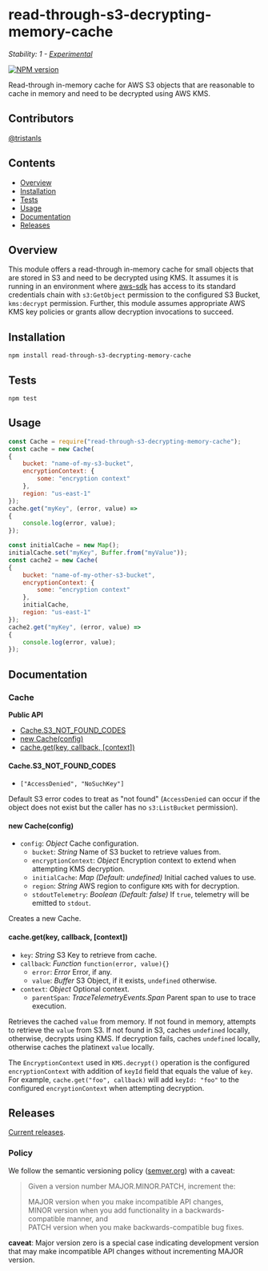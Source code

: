 # read-through-s3-decrypting-memory-cache

_Stability: 1 - [Experimental](https://github.com/tristanls/stability-index#stability-1---experimental)_

[![NPM version](https://badge.fury.io/js/read-through-s3-decrypting-memory-cache.png)](http://npmjs.org/package/read-through-s3-decrypting-memory-cache)

Read-through in-memory cache for AWS S3 objects that are reasonable to cache in memory and need to be decrypted using AWS KMS.

## Contributors

[@tristanls](https://github.com/tristanls)

## Contents

  * [Overview](#overview)
  * [Installation](#installation)
  * [Tests](#tests)
  * [Usage](#usage)
  * [Documentation](#documentation)
  * [Releases](#releases)

## Overview

This module offers a read-through in-memory cache for small objects that are stored in S3 and need to be decrypted using KMS. It assumes it is running in an environment where [aws-sdk](https://github.com/aws/aws-sdk-js) has access to its standard credentials chain with `s3:GetObject` permission to the configured S3 Bucket, `kms:decrypt` permission. Further, this module assumes appropriate AWS KMS key policies or grants allow decryption invocations to succeed.

## Installation

    npm install read-through-s3-decrypting-memory-cache

## Tests

    npm test

## Usage

```javascript
const Cache = require("read-through-s3-decrypting-memory-cache");
const cache = new Cache(
{
    bucket: "name-of-my-s3-bucket",
    encryptionContext: {
        some: "encryption context"
    },
    region: "us-east-1"
});
cache.get("myKey", (error, value) =>
{
    console.log(error, value);
});

const initialCache = new Map();
initialCache.set("myKey", Buffer.from("myValue"));
const cache2 = new Cache(
{
    bucket: "name-of-my-other-s3-bucket",
    encryptionContext: {
        some: "encryption context"
    },
    initialCache,
    region: "us-east-1"
});
cache2.get("myKey", (error, value) =>
{
    console.log(error, value);
});
```

## Documentation

### Cache

**Public API**
  * [Cache.S3_NOT_FOUND_CODES](#caches3_not_found_codes)
  * [new Cache(config)](#new-cacheconfig)
  * [cache.get(key, callback, \[context\])](#cachegetkey-callback-context)

#### Cache.S3_NOT_FOUND_CODES

  * `["AccessDenied", "NoSuchKey"]`

Default S3 error codes to treat as "not found" (`AccessDenied` can occur if the object does not exist but the caller has no `s3:ListBucket` permission).

#### new Cache(config)

  * `config`: _Object_ Cache configuration.
    * `bucket`: _String_ Name of S3 bucket to retrieve values from.
    * `encryptionContext`: _Object_ Encryption context to extend when attempting KMS decryption.
    * `initialCache`: _Map_ _(Default: undefined)_ Initial cached values to use.
    * `region`: _String_ AWS region to configure `KMS` with for decryption.
    * `stdoutTelemetry`: _Boolean_ _(Default: false)_ If `true`, telemetry will be emitted to `stdout`.

Creates a new Cache.

#### cache.get(key, callback, [context])

  * `key`: _String_ S3 Key to retrieve from cache.
  * `callback`: _Function_ `function(error, value){}`
    * `error`: _Error_ Error, if any.
    * `value`: _Buffer_ S3 Object, if it exists, `undefined` otherwise.
  * `context`: _Object_ Optional context.
    * `parentSpan`: _TraceTelemetryEvents.Span_ Parent span to use to trace execution.

Retrieves the cached `value` from memory. If not found in memory, attempts to retrieve the `value` from S3. If not found in S3, caches `undefined` locally, otherwise, decrypts using KMS. If decryption fails, caches `undefined` locally, otherwise caches the platinext `value` locally.

The `EncryptionContext` used in `KMS.decrypt()` operation is the configured `encryptionContext` with addition of `keyId` field that equals the value of `key`. For example, `cache.get("foo", callback)` will add `keyId: "foo"` to the configured `encryptionContext` when attempting decryption.

## Releases

[Current releases](https://github.com/tristanls/read-through-s3-decrypting-memory-cache/releases).

### Policy

We follow the semantic versioning policy ([semver.org](http://semver.org/)) with a caveat:

> Given a version number MAJOR.MINOR.PATCH, increment the:
>
>MAJOR version when you make incompatible API changes,<br/>
>MINOR version when you add functionality in a backwards-compatible manner, and<br/>
>PATCH version when you make backwards-compatible bug fixes.

**caveat**: Major version zero is a special case indicating development version that may make incompatible API changes without incrementing MAJOR version.
